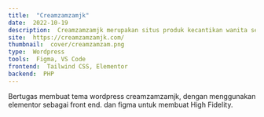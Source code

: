 ```yaml
---
title:  "Creamzamzamjk"
date:  2022-10-19
description:  Creamzamzamjk merupakan situs produk kecantikan wanita serta dan situs cek keaslian produk creamzamzamjk.
site:  https://creamzamzamjk.com/
thumbnail:  cover/creamzamzam.png
type:  Wordpress
tools:  Figma, VS Code
frontend:  Tailwind CSS, Elementor
backend:  PHP
---
```


Bertugas membuat tema wordpress creamzamzamjk, dengan menggunakan elementor sebagai front end. dan figma untuk membuat High Fidelity.